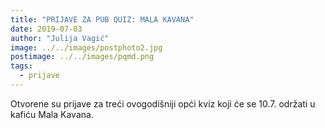 ```yaml
---
title: "PRIJAVE ZA PUB QUIZ: MALA KAVANA"
date: 2019-07-03
author: "Julija Vagić"
image: ../../images/postphoto2.jpg
postimage: ../../images/pqmd.png
tags:
  - prijave
---
```


Otvorene su prijave za treći ovogodišniji opći kviz koji će se 10.7. održati u kafiću Mala Kavana.
